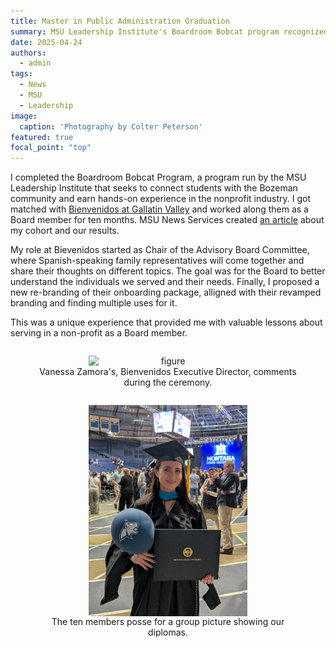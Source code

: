 ```yaml
---
title: Master in Public Administration Graduation
summary: MSU Leadership Institute's Boardroom Bobcat program recognized its latest cohort during Graduation celebration
date: 2025-04-24
authors:
  - admin
tags:
  - News
  - MSU
  - Leadership
image:
  caption: 'Photography by Colter Peterson'
featured: true
focal_point: "top"
---
```


 I completed the Boardroom Bobcat Program, a program run by the MSU Leadership Institute that seeks to connect students with the Bozeman community and earn hands-on experience in the nonprofit industry. I got matched with [Bienvenidos at Gallatin Valley](https://bienvenidosgv.org/) and worked along them as a Board member for ten months. MSU News Services created [an article](https://www.montana.edu/news/24486/ten-montana-state-students-complete-year-of-service-on-local-nonprofit-boards) about my cohort and our results.

 My role at Bievenidos started as Chair of the Advisory Board Committee, where Spanish-speaking family representatives will come together and share their thoughts on different topics. The goal was for the Board to better understand the individuals we served and their needs. Finally, I proposed a new re-branding of their onboarding package, alligned with their revamped branding and finding multiple uses for it.

This was a unique experience that provided me with valuable lessons about serving in a non-profit as a Board member.

<div style="display: flex; justify-content: center;">
  <figure style="text-align: center;">
    <img src="b.jpg" alt="figure" width="60%" style="margin-left: auto; margin-right: auto; display: block;">
    <figcaption>Vanessa Zamora's, Bienvenidos Executive Director, comments during the ceremony. </figcaption>
  </figure>
</div>

<div style="display: flex; justify-content: center;">
  <figure style="text-align: center;">
    <img src="c.jpg" alt="figure" width="60%" style="margin-left: auto; margin-right: auto; display: block;">
    <figcaption>The ten members posse for a group picture showing our diplomas. </figcaption>
  </figure>
</div>

